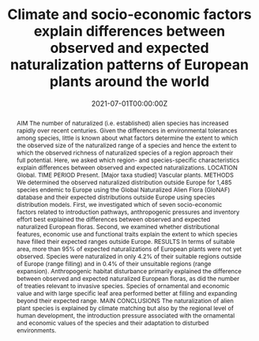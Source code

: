 ---
title: "Climate and socio‐economic factors explain differences between observed and expected naturalization patterns of European plants around the world"
authors:
- Robin Pouteau
- Wilfried Thuiller
- Carsten Hobohm
- Caroline Brunel
- Barry J Conn
- Wayne Dawson
- Michele de Sá Dechoum
- Aleksandr L Ebel
- Franz Essl
- Ori Fragman‐Sapir
- Trevor Fristoe
- Nejc Jogan
- Holger Kreft
- Bernd Lenzner
- Carsten Meyer
- Jan Pergl
- Petr Pyšek
- Alla Verkhozina
- Patrick Weigelt
- admin
- Elena Zykova
- Svetlana Aćić
- Emiliano Agrillo
- Fabio Attorre
- Ariel Bergamini
- Christian Berg
- Erwin Bergmeier
- Idoia Biurrun
- Steffen Boch
- Gianmaria Bonari
- Zoltán Botta‐Dukát
- Helge Bruelheide
- Juan Antonio Campos
- Andraž Čarni
- Laura Casella
- Maria Laura Carranza
- Milan Chytrý
- Renata Ćušterevska
- Michele De Sanctis
- Jürgen Dengler
- Panayotis Dimopoulos
- Rasmus Ejrnæs
- Jörg Ewald
- Giuliano Fanelli
- Federico Fernández‐González
- Rosario G Gavilán
- Jean‐Claude Gegout
- Rense Haveman
- Maike Isermann
- Ute Jandt
- Florian Jansen
- Borja Jiménez‐Alfaro
- Ali Kavgacı
- Larisa Khanina
- Ilona Knollová
- Anna Kuzemko
- Maria Lebedeva
- Jonathan Lenoir
- Tatiana Lysenko
- Corrado Marcenò
- Vasiliy Martynenko
- Jesper Erenskjold Moeslund
- Ricarda Pätsch
- Remigiusz Pielech
- Valerijus Rašomavičius
- Iris de Ronde
- Eszter Ruprecht
- Solvita Rūsiņa
- Pavel Shirokikh
- Jozef Šibík
- Urban Šilc
- Angela Stanisci
- Zvjezdana Stančić
- Jens‐Christian Svenning
- Grzegorz Swacha
- Pavel Dan Turtureanu
- Milan Valachovič
- Kiril Vassilev
- Sergey Yamalov
- Mark van Kleunen
date: "2021-07-01T00:00:00Z"

# Publication type.
# Legend: 0 = Uncategorized; 1 = Conference paper; 2 = Journal article;
# 3 = Preprint / Working Paper; 4 = Report; 5 = Book; 6 = Book section;
# 7 = Thesis; 8 = Patent
publication_types: ["2"]

# Publication name and optional abbreviated publication name.
publication: "**Global Ecology and Biogeography** 30: 1514-1531"
publication_short: ""

abstract: AIM The number of naturalized (i.e. established) alien species has increased rapidly over recent centuries. Given the differences in environmental tolerances among species, little is known about what factors determine the extent to which the observed size of the naturalized range of a species and hence the extent to which the observed richness of naturalized species of a region approach their full potential. Here, we asked which region- and species-specific characteristics explain differences between observed and expected naturalizations. LOCATION Global. TIME PERIOD Present. [Major taxa studied] Vascular plants. METHODS We determined the observed naturalized distribution outside Europe for 1,485 species endemic to Europe using the Global Naturalized Alien Flora (GloNAF) database and their expected distributions outside Europe using species distribution models. First, we investigated which of seven socio-economic factors related to introduction pathways, anthropogenic pressures and inventory effort best explained the differences between observed and expected naturalized European floras. Second, we examined whether distributional features, economic use and functional traits explain the extent to which species have filled their expected ranges outside Europe. RESULTS In terms of suitable area, more than 95% of expected naturalizations of European plants were not yet observed. Species were naturalized in only 4.2% of their suitable regions outside of Europe (range filling) and in 0.4% of their unsuitable regions (range expansion). Anthropogenic habitat disturbance primarily explained the difference between observed and expected naturalized European floras, as did the number of treaties relevant to invasive species. Species of ornamental and economic value and with large specific leaf area performed better at filling and expanding beyond their expected range. MAIN CONCLUSIONS The naturalization of alien plant species is explained by climate matching but also by the regional level of human development, the introduction pressure associated with the ornamental and economic values of the species and their adaptation to disturbed environments.

tags:
- Biological Invasions
featured: false

# links:
# - name: ""
#   url: ""
url_pdf: 'https://github.com/qiang-yang-ecology/papers/blob/main/Global%20Ecology%20and%20Biogeography%20-%202021%20-%20Pouteau.pdf'
url_code: ''
url_dataset: ''
url_poster: ''
url_project: ''
url_slides: ''
url_source: ''
url_video: ''

---